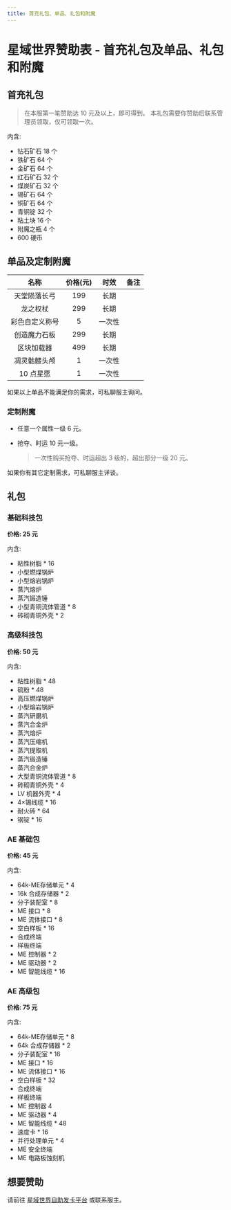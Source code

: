 ```yaml
---
title: 首充礼包、单品、礼包和附魔
---
```


# 星域世界赞助表 - 首充礼包及单品、礼包和附魔

## 首充礼包

> 在本服第一笔赞助达 10 元及以上，即可得到。
> 本礼包需要你赞助后联系管理员领取，仅可领取一次。

内含:

- 钻石矿石 18 个
- 铁矿石 64 个
- 金矿石 64 个
- 红石矿石 32  个
- 煤炭矿石 32 个
- 锡矿石 64 个
- 铜矿石 64 个
- 青铜锭 32 个
- 粘土块 16 个 
- 附魔之瓶 4 个
- 600 硬币

## 单品及定制附魔

|      名称      | 价格(元) |  时效  |      备注      |
| :------------: | :------: | :----: | :------------: |
|  天堂陨落长弓  |   199    |  长期  |                |
|    龙之权杖    |   299    |  长期  |                |
| 彩色自定义称号 |    5     | 一次性 |                |
|  创造魔力石板  |   299    |  长期  |                |
|   区块加载器   |   499    |  长期  |                |
|  凋灵骷髅头颅  |    1     | 一次性 |                |
|   10 点星愿    |    1     | 一次性 |                |

如果以上单品不能满足你的需求，可私聊服主询问。

### 定制附魔

- 任意一个属性一级 6 元。

- 抢夺、时运 10 元一级。

  > 一次性购买抢夺、时运超出 3 级的，超出部分一级 20 元。

如果你有其它定制需求，可私聊服主详谈。

## 礼包

### 基础科技包

**价格: 25 元**

内含:

- 粘性树脂 * 16
- 小型燃煤锅炉
- 小型熔岩锅炉
- 蒸汽熔炉
- 蒸汽锻造锤
- 小型青铜流体管道 * 8
- 砖砌青铜外壳 * 2

### 高级科技包

**价格: 50 元**

内含:

- 粘性树脂 * 48
- 硫粉 * 48
- 高压燃煤锅炉
- 小型熔岩锅炉
- 蒸汽研磨机
- 蒸汽合金炉
- 蒸汽熔炉
- 蒸汽压缩机
- 蒸汽提取机
- 蒸汽锻造锤
- 蒸汽合金炉
- 大型青铜流体管道 * 8
- 砖砌青铜外壳 * 4
- LV 机器外壳 * 4
- 4×锡线缆 * 16
- 耐火砖 * 64
- 钢锭 * 16

### AE 基础包

**价格: 45 元**

内含:

- 64k-ME存储单元 * 4
- 16k 合成存储器 * 2
- 分子装配室 * 8
- ME 接口 * 8
- ME 流体接口 * 8
- 空白样板 * 16
- 合成终端
- 样板终端
- ME 控制器 * 2
- ME 驱动器 * 2
- ME 智能线缆 * 16

### AE 高级包

**价格: 75 元**

内含:

- 64k-ME存储单元 * 8
- 64k 合成存储器 * 2
- 分子装配室 * 16
- ME 接口 * 16
- ME 流体接口 * 16
- 空白样板 * 32
- 合成终端
- 样板终端
- ME 控制器 4
- ME 驱动器 * 4
- ME 智能线缆 * 48
- 速度卡 * 16
- 并行处理单元 * 4
- ME 安全终端
- ME 电路板蚀刻机

## 想要赞助

请前往 [星域世界自助发卡平台](https://pay.mcstaralliance.com) 或联系服主。

